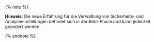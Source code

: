 {% note %}

**Hinweis**: Die neue Erfahrung für die Verwaltung von Sicherheits- und Analyseeinstellungen befindet sich in der Beta-Phase und kann jederzeit geändert werden.

{% endnote %}

